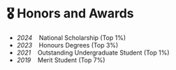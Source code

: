 # 🎖 Honors and Awards

- *2024* &nbsp;&nbsp; National Scholarship (Top 1%)
- *2023* &nbsp;&nbsp; Honours Degrees (Top 3%)
- *2021* &nbsp;&nbsp; Outstanding Undergraduate Student (Top 1%)
- *2019* &nbsp;&nbsp; Merit Student (Top 7%)
